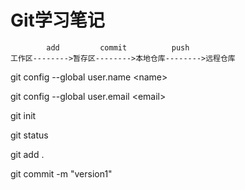 # Git学习笔记
```
        add         commit          push
工作区-------->暂存区-------->本地仓库-------->远程仓库
```

git config --global user.name \<name>

git config --global user.email \<email>

git init

git status

git add .

git commit -m "version1"

